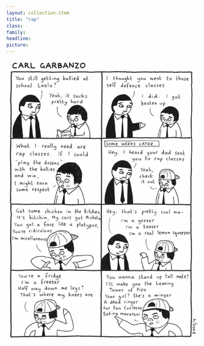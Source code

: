 ```yaml
---
layout: collection-item
title: "rap"
class:	
family:
headline:
picture:
---
```


![rap](/assets/img/garbanzo/2008/rap-900w.jpg)
